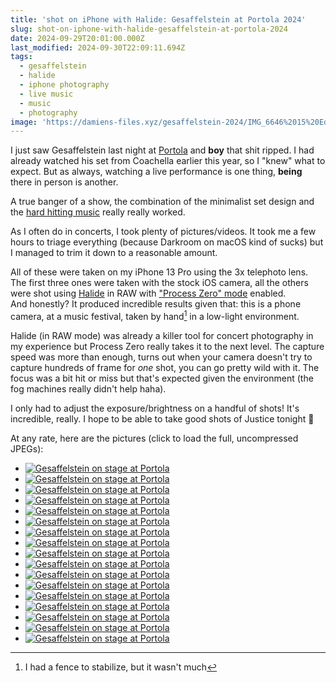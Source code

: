 ```yaml
---
title: 'shot on iPhone with Halide: Gesaffelstein at Portola 2024'
slug: shot-on-iphone-with-halide-gesaffelstein-at-portola-2024
date: 2024-09-29T20:01:00.000Z
last_modified: 2024-09-30T22:09:11.694Z
tags:
  - gesaffelstein
  - halide
  - iphone photography
  - live music
  - music
  - photography
image: 'https://damiens-files.xyz/gesaffelstein-2024/IMG_6646%2015%20Edited.jpg'
---
```


I just saw Gesaffelstein last night at [Portola](https://portolamusicfestival.com/) and **boy** that shit ripped. I had already watched his set from Coachella earlier this year, so I "knew" what to expect. But as always, watching a live performance is one thing, **being** there in person is another.

A true banger of a show, the combination of the minimalist set design and the [hard hitting music](https://www.youtube.com/watch?v=4HnUmZOjsyU) really really worked.

As I often do in concerts, I took plenty of pictures/videos. It took me a few hours to triage everything (because Darkroom on macOS kind of sucks) but I managed to trim it down to a reasonable amount.

All of these were taken on my iPhone 13 Pro using the 3x telephoto lens. The first three ones were taken with the stock iOS camera, all the others were shot using [Halide](https://halide.cam/) in RAW with ["Process Zero" mode](https://www.lux.camera/introducing-process-zero-for-iphone/) enabled.  
And honestly? It produced incredible results given that: this is a phone camera, at a music festival, taken by hand[^1] in a low-light environment.

Halide (in RAW mode) was already a killer tool for concert photography in my experience but Process Zero really takes it to the next level. The capture speed was more than enough, turns out when your camera doesn't try to capture hundreds of frame for _one_ shot, you can go pretty wild with it. The focus was a bit hit or miss but that's expected given the environment (the fog machines really didn't help haha).

I only had to adjust the exposure/brightness on a handful of shots! It's incredible, really. I hope to be able to take good shots of Justice tonight 🤞

At any rate, here are the pictures (click to load the full, uncompressed JPEGs):

<div class="gallery">
  <ul>
    <li><a href="https://damiensfiles.b-cdn.net/gesaffelstein-2024/IMG_6415%201%20Edited.jpg"><img loading="lazy" src="https://damiensfiles.b-cdn.net/gesaffelstein-2024/thumbs/IMG_6415%201%20Edited.jpg" alt="Gesaffelstein on stage at Portola"></a></li>
    <li><a href="https://damiensfiles.b-cdn.net/gesaffelstein-2024/IMG_6447%202%20Edited.jpg"><img loading="lazy" src="https://damiensfiles.b-cdn.net/gesaffelstein-2024/thumbs/IMG_6447%202%20Edited.jpg" alt="Gesaffelstein on stage at Portola"></a></li>
    <li><a href="https://damiensfiles.b-cdn.net/gesaffelstein-2024/IMG_6497%203%20Edited.jpg"><img loading="lazy" src="https://damiensfiles.b-cdn.net/gesaffelstein-2024/thumbs/IMG_6497%203%20Edited.jpg" alt="Gesaffelstein on stage at Portola"></a></li>
    <li><a href="https://damiensfiles.b-cdn.net/gesaffelstein-2024/IMG_6535%204%20Edited.jpg"><img loading="lazy" src="https://damiensfiles.b-cdn.net/gesaffelstein-2024/thumbs/IMG_6535%204%20Edited.jpg" alt="Gesaffelstein on stage at Portola"></a></li>
    <li><a href="https://damiensfiles.b-cdn.net/gesaffelstein-2024/IMG_6540%205%20Edited.jpg"><img loading="lazy" src="https://damiensfiles.b-cdn.net/gesaffelstein-2024/thumbs/IMG_6540%205%20Edited.jpg" alt="Gesaffelstein on stage at Portola"></a></li>
    <li><a href="https://damiensfiles.b-cdn.net/gesaffelstein-2024/IMG_6546%206%20Edited.jpg"><img loading="lazy" src="https://damiensfiles.b-cdn.net/gesaffelstein-2024/thumbs/IMG_6546%206%20Edited.jpg" alt="Gesaffelstein on stage at Portola"></a></li>
    <li><a href="https://damiensfiles.b-cdn.net/gesaffelstein-2024/IMG_6558%207%20Edited.jpg"><img loading="lazy" src="https://damiensfiles.b-cdn.net/gesaffelstein-2024/thumbs/IMG_6558%207%20Edited.jpg" alt="Gesaffelstein on stage at Portola"></a></li>
    <li><a href="https://damiensfiles.b-cdn.net/gesaffelstein-2024/IMG_6568%208%20Edited.jpg"><img loading="lazy" src="https://damiensfiles.b-cdn.net/gesaffelstein-2024/thumbs/IMG_6568%208%20Edited.jpg" alt="Gesaffelstein on stage at Portola"></a></li>
    <li><a href="https://damiensfiles.b-cdn.net/gesaffelstein-2024/IMG_6577%209%20Edited.jpg"><img loading="lazy" src="https://damiensfiles.b-cdn.net/gesaffelstein-2024/thumbs/IMG_6577%209%20Edited.jpg" alt="Gesaffelstein on stage at Portola"></a></li>
    <li><a href="https://damiensfiles.b-cdn.net/gesaffelstein-2024/IMG_6578%2010%20Edited.jpg"><img loading="lazy" src="https://damiensfiles.b-cdn.net/gesaffelstein-2024/thumbs/IMG_6578%2010%20Edited.jpg" alt="Gesaffelstein on stage at Portola"></a></li>
    <li><a href="https://damiensfiles.b-cdn.net/gesaffelstein-2024/IMG_6585%2011%20Edited.jpg"><img loading="lazy" src="https://damiensfiles.b-cdn.net/gesaffelstein-2024/thumbs/IMG_6585%2011%20Edited.jpg" alt="Gesaffelstein on stage at Portola"></a></li>
    <li><a href="https://damiensfiles.b-cdn.net/gesaffelstein-2024/IMG_6589%2012%20Edited.jpg"><img loading="lazy" src="https://damiensfiles.b-cdn.net/gesaffelstein-2024/thumbs/IMG_6589%2012%20Edited.jpg" alt="Gesaffelstein on stage at Portola"></a></li>
    <li><a href="https://damiensfiles.b-cdn.net/gesaffelstein-2024/IMG_6628%2013%20Edited.jpg"><img loading="lazy" src="https://damiensfiles.b-cdn.net/gesaffelstein-2024/thumbs/IMG_6628%2013%20Edited.jpg" alt="Gesaffelstein on stage at Portola"></a></li>
    <li><a href="https://damiensfiles.b-cdn.net/gesaffelstein-2024/IMG_6644%2014%20Edited.jpg"><img loading="lazy" src="https://damiensfiles.b-cdn.net/gesaffelstein-2024/thumbs/IMG_6644%2014%20Edited.jpg" alt="Gesaffelstein on stage at Portola"></a></li>
    <li><a href="https://damiensfiles.b-cdn.net/gesaffelstein-2024/IMG_6646%2015%20Edited.jpg"><img loading="lazy" src="https://damiensfiles.b-cdn.net/gesaffelstein-2024/thumbs/IMG_6646%2015%20Edited.jpg" alt="Gesaffelstein on stage at Portola"></a></li>
    <li><a href="https://damiensfiles.b-cdn.net/gesaffelstein-2024/IMG_6686%2016%20Edited.jpg"><img loading="lazy" src="https://damiensfiles.b-cdn.net/gesaffelstein-2024/thumbs/IMG_6686%2016%20Edited.jpg" alt="Gesaffelstein on stage at Portola"></a></li>
    <li><a href="https://damiensfiles.b-cdn.net/gesaffelstein-2024/IMG_6719%2017%20Edited.jpg"><img loading="lazy" src="https://damiensfiles.b-cdn.net/gesaffelstein-2024/thumbs/IMG_6719%2017%20Edited.jpg" alt="Gesaffelstein on stage at Portola"></a></li>
  </ul>
</div>

[^1]: I had a fence to stabilize, but it wasn't much

